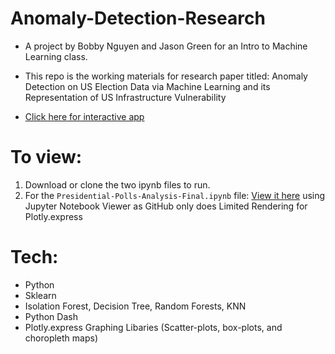 # Anomaly-Detection-Research
- A project by Bobby Nguyen and Jason Green for an Intro to Machine Learning class. 

- This repo is the working materials for research paper titled: Anomaly Detection on US Election Data via Machine Learning and its Representation of US Infrastructure Vulnerability

- [Click here for interactive app](https://anomaly-detection-app.herokuapp.com)

# To view:

1) Download or clone the two ipynb files to run. 
2) For the `Presidential-Polls-Analysis-Final.ipynb` file: [View it here](https://nbviewer.jupyter.org/github/bobsany16/Anomaly-Detection-Research/blob/28a06112d28026a11ca6ad40c07ac7405adec0a3/Presidential-Polls-Analysis-Final.ipynb) using Jupyter Notebook Viewer as GitHub only does Limited Rendering for Plotly.express

# Tech: 

* Python
* Sklearn
* Isolation Forest, Decision Tree, Random Forests, KNN
* Python Dash
* Plotly.express Graphing Libaries (Scatter-plots, box-plots, and choropleth maps)
